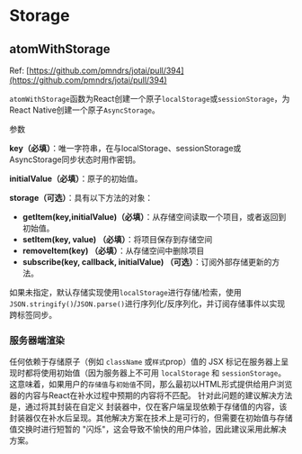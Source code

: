 # Storage
## atomWithStorage
Ref: [https://github.com/pmndrs/jotai/pull/394](https://github.com/pmndrs/jotai/pull/394)

`atomWithStorage`函数为React创建一个原子`localStorage`或`sessionStorage`，为React Native创建一个原子`AsyncStorage`。

参数

**key（必填）**：唯一字符串，在与localStorage、sessionStorage或AsyncStorage同步状态时用作密钥。

**initialValue（必填）**：原子的初始值。

**storage（可选）**：具有以下方法的对象：
+ **getItem(key,initialValue)（必填）**：从存储空间读取一个项目，或者返回到初始值。
+ **setItem(key, value) （必填）**：将项目保存到存储空间
+ **removeItem(key) （必填）**：从存储空间中删除项目
+ **subscribe(key, callback, initialValue) （可选）**：订阅外部存储更新的方法。

如果未指定，默认存储实现使用`localStorage`进行存储/检索，使用`JSON.stringify()`/`JSON.parse()`进行序列化/反序列化，并订阅存储事件以实现跨标签同步。

### 服务器端渲染
任何依赖于存储原子（例如 `className` 或`样式`prop）值的 JSX 标记在服务器上呈现时都将使用初始值（因为服务器上不可用 `localStorage` 和 `sessionStorage`。
这意味着，如果用户的`存储值`与`初始值`不同，那么最初以HTML形式提供给用户浏览器的内容与React在补水过程中预期的内容将不匹配。
针对此问题的建议解决方法是，通过将其封装在自定义 [<ClientOnly>](https://www.joshwcomeau.com/react/the-perils-of-rehydration/#abstractions) 封装器中，仅在客户端呈现依赖于存储值的内容，该封装器仅在补水后呈现。其他解决方案在技术上是可行的，但需要在初始值与存储值交换时进行短暂的 "闪烁"，这会导致不愉快的用户体验，因此建议采用此解决方案。
